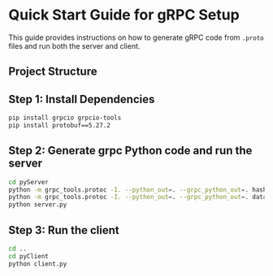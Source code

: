# Quick Start Guide for gRPC Setup

This guide provides instructions on how to generate gRPC code from `.proto` files and run both the server and client.

## Project Structure

## Step 1: Install Dependencies

```bash
pip install grpcio grpcio-tools
pip install protobuf==5.27.2
```

## Step 2: Generate grpc Python code and run the server
```bash
cd pyServer
python -m grpc_tools.protoc -I. --python_out=. --grpc_python_out=. hash.proto
python -m grpc_tools.protoc -I. --python_out=. --grpc_python_out=. data.proto
python server.py
```


## Step 3: Run the client
```bash
cd ..
cd pyClient
python client.py
```